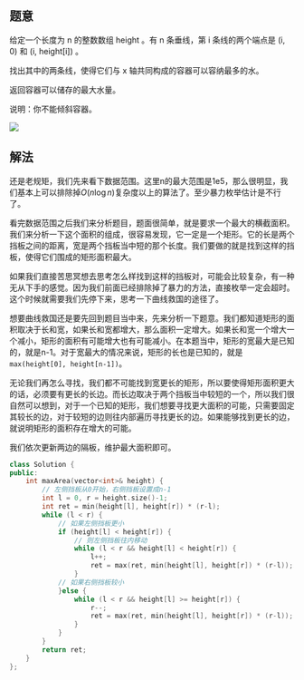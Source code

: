 ## 题意



给定一个长度为 n 的整数数组 height 。有 n 条垂线，第 i 条线的两个端点是 (i, 0) 和 (i, height[i]) 。

找出其中的两条线，使得它们与 x 轴共同构成的容器可以容纳最多的水。

返回容器可以储存的最大水量。

说明：你不能倾斜容器。



![](https://tva1.sinaimg.cn/large/e6c9d24egy1gzoregygrdj20x70u0dhl.jpg)



## 解法



还是老规矩，我们先来看下数据范围。这里n的最大范围是1e5，那么很明显，我们基本上可以排除掉$O(n\log n)$复杂度以上的算法了。至少暴力枚举估计是不行了。



看完数据范围之后我们来分析题目，题面很简单，就是要求一个最大的横截面积。我们来分析一下这个面积的组成，很容易发现，它一定是一个矩形。它的长是两个挡板之间的距离，宽是两个挡板当中短的那个长度。我们要做的就是找到这样的挡板，使得它们围成的矩形面积最大。



如果我们直接苦思冥想去思考怎么样找到这样的挡板对，可能会比较复杂，有一种无从下手的感觉。因为我们前面已经排除掉了暴力的方法，直接枚举一定会超时。这个时候就需要我们先停下来，思考一下曲线救国的途径了。



想要曲线救国还是要先回到题目当中来，先来分析一下题意。我们都知道矩形的面积取决于长和宽，如果长和宽都增大，那么面积一定增大。如果长和宽一个增大一个减小，矩形的面积有可能增大也有可能减小。在本题当中，矩形的宽最大是已知的，就是n-1。对于宽最大的情况来说，矩形的长也是已知的，就是`max(height[0], height[n-1])`。



无论我们再怎么寻找，我们都不可能找到宽更长的矩形，所以要使得矩形面积更大的话，必须要有更长的长边。而长边取决于两个挡板当中较短的一个，所以我们很自然可以想到，对于一个已知的矩形，我们想要寻找更大面积的可能，只需要固定其较长的边，对于较短的边则往内部遍历寻找更长的边。如果能够找到更长的边，就说明矩形的面积存在增大的可能。



我们依次更新两边的隔板，维护最大面积即可。



```C++
class Solution {
public:
    int maxArea(vector<int>& height) {
        // 左侧挡板从0开始，右侧挡板设置成n-1
        int l = 0, r = height.size()-1;
        int ret = min(height[l], height[r]) * (r-l);
        while (l < r) {
            // 如果左侧挡板更小
            if (height[l] < height[r]) {
                // 则左侧挡板往内移动
                while (l < r && height[l] < height[r]) {
                    l++;
                    ret = max(ret, min(height[l], height[r]) * (r-l));
                }
            // 如果右侧挡板较小
            }else {
                while (l < r && height[l] >= height[r]) {
                    r--;
                    ret = max(ret, min(height[l], height[r]) * (r-l));
                }
            }
        }
        return ret;
    }
};
```

